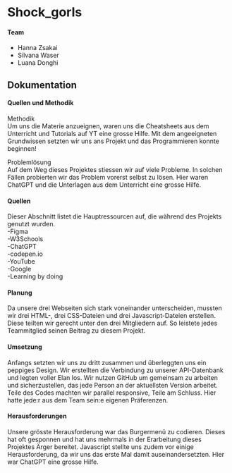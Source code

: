 # Shock_gorls

#### Team 
- Hanna Zsakai
- Silvana Waser
- Luana Donghi 

## Dokumentation


#### Quellen und Methodik

Methodik<br>
Um uns die Materie anzueignen, waren uns die Cheatsheets aus dem Unterricht und Tutorials auf YT eine grosse Hilfe. 
Mit dem angeeigneten Grundwissen setzten wir uns ans Projekt und das Programmieren konnte beginnen!

Problemlösung<br>
Auf dem Weg dieses Projektes stiessen wir auf viele Probleme. In solchen Fällen probierten wir das Problem vorerst selbst zu lösen. Hier waren ChatGPT und die Unterlagen aus dem Unterricht eine grosse Hilfe.


#### Quellen

Dieser Abschnitt listet die Hauptressourcen auf, die während des Projekts genutzt wurden. <br>
-Figma <br>
-W3Schools <br>
-ChatGPT  <br>
-codepen.io <br>
-YouTube <br>
-Google <br>
-Learning by doing <br>


#### Planung
Da unsere drei Webseiten sich stark voneinander unterscheiden, mussten wir drei HTML-, drei CSS-Dateien und drei Javascript-Dateien erstellen. Diese teilten wir gerecht unter den drei Mitgliedern auf. So leistete jedes Teammitglied seinen Beitrag zu diesem Projekt. 

#### Umsetzung
Anfangs setzten wir uns zu dritt zusammen und überleggten uns ein peppiges Design. Wir erstellten die Verbindung zu unserer API-Datenbank und legten voller Elan los. Wir nutzen GitHub um gemeinsam zu arbeiten und sicherzustellen, das jede Person an der aktuellsten Version arbeitet. 
Teile des Codes machten wir parallel responsive, Teile am Schluss. Hier hatte jede:r aus dem Team sein:e eigenen Präferenzen.


#### Herausforderungen
Unsere grösste Herausforderung war das Burgermenü zu codieren. Dieses hat oft gesponnen und hat uns mehrmals in der Erarbeitung dieses Projektes Ärger bereitet. 
Javascript stellte uns zudem vor einige Herausforderung, da wir uns das erste Mal damit auseinandersetzten. Hier war ChatGPT eine grosse Hilfe.

